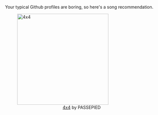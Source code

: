 Your typical Github profiles are boring, so here's a song recommendation.
<figure><img width="300" height="300" src="https://i.scdn.co/image/ab67616d0000b2730577e159648615e286ba4631" alt="4x4" /><figcaption align="center"><a href="https://open.spotify.com/track/5IKAeH7KqFY0Tk3ThFamdf" target="_blank">4x4</a> by PASSEPIED</figcaption></figure>
